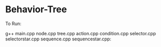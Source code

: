 # Behavior-Tree



To Run:

g++ main.cpp node.cpp tree.cpp action.cpp condition.cpp selector.cpp selectorstar.cpp sequence.cpp sequencestar.cpp:
